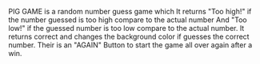 PIG GAME is a random number guess game which
It returns "Too high!" if the number guessed is too high compare to the actual number
And "Too low!" if the guessed number is too low compare to the actual number.
It returns correct and changes the background color if guesses the correct number.
Their is an "AGAIN" Button to start the game all over again after a win.